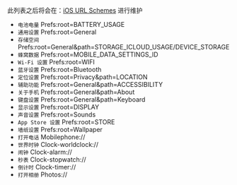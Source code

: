 此列表之后将会在：[iOS URL Schemes](https://github.com/cyanzhong/app-tutorials/blob/master/schemes.md) 进行维护

- `电池电量` Prefs:root=BATTERY_USAGE
- `通用设置` Prefs:root=General
- `存储空间` Prefs:root=General&path=STORAGE_ICLOUD_USAGE/DEVICE_STORAGE
- `蜂窝数据` Prefs:root=MOBILE_DATA_SETTINGS_ID
- `Wi-Fi 设置` Prefs:root=WIFI
- `蓝牙设置` Prefs:root=Bluetooth
- `定位设置` Prefs:root=Privacy&path=LOCATION
- `辅助功能` Prefs:root=General&path=ACCESSIBILITY
- `关于手机` Prefs:root=General&path=About
- `键盘设置` Prefs:root=General&path=Keyboard
- `显示设置` Prefs:root=DISPLAY
- `声音设置` Prefs:root=Sounds
- `App Store 设置` Prefs:root=STORE
- `墙纸设置` Prefs:root=Wallpaper
- `打开电话` Mobilephone://
- `世界时钟` Clock-worldclock://
- `闹钟` Clock-alarm://
- `秒表` Clock-stopwatch://
- `倒计时` Clock-timer://
- `打开相册` Photos://
